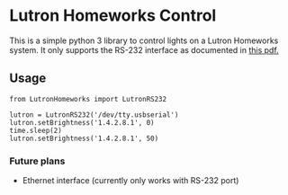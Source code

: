 # Lutron Homeworks Control

This is a simple python 3 library to control lights on a Lutron Homeworks system. It only supports the RS-232 interface as documented in [this pdf.](http://www.lutron.com/TechnicalDocumentLibrary/HWI%20RS232%20Protocol.pdf)

## Usage

```
from LutronHomeworks import LutronRS232

lutron = LutronRS232('/dev/tty.usbserial')
lutron.setBrightness('1.4.2.8.1', 0)
time.sleep(2)
lutron.setBrightness('1.4.2.8.1', 50)
```


### Future plans

- Ethernet interface (currently only works with RS-232 port)
